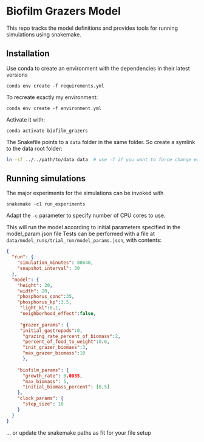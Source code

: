 Biofilm Grazers Model
======================

This repo tracks the model definitions and provides tools for running simulations using snakemake.

Installation
--------------
Use conda to create an environment with the dependencies in their latest versions
```shell
conda env create -f requirements.yml
```

To recreate exactly my environment:
```shell
conda env create -f environment.yml
```

Activate it with:
```shell
conda activate biofilm_grazers
```

The Snakefile points to a `data` folder in the same folder. So create a symlink to the data root folder:

```bash
ln -sf ../../path/to/data data  # use -f if you want to force change existing link
```

Running simulations
----------------------

The major experiments for the simulations can be invoked with

```shell
snakemake -c1 run_experiments
```

Adapt the `-c` parameter to specify number of CPU cores to use.

This will run the model according to initial parameters specified in  the model_param.json file 
Tests can be performed with a file at `data/model_runs/trial_run/model_params.json`, with contents:
```json
{
  "run": {
    "simulation_minutes": 80640,
    "snapshot_interval": 30
  },
  "model": {
    "height": 20,
    "width": 20,
    "phosphorus_conc":35,
    "phosphorus_kp":3.5,
     "light_kl":0.1,
     "neighborhood_effect":false,
     
     "grazer_params": {
     "initial_gastropods":0,
      "grazing_rate_percent_of_biomass":2,
      "percent_of_food_to_weight":0.6,
      "init_grazer_biomass":3,
      "max_grazer_biomass":10
      },
    
    "biofilm_params": {
      "growth_rate": 0.0035,
      "max_biomass": 5,
      "initial_biomass_percent": [0,5]
    },
    "clock_params": {
      "step_size": 10
    }
  }
}


```
... or update the snakemake paths as fit for your file setup    